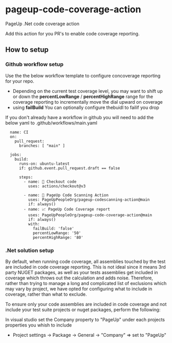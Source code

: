 # pageup-code-coverage-action
PageUp .Net code coverage action

Add this action for you PR's to enable code coverage reporting.

## How to setup 


### Github workflow setup

Use the the below workflow template to configure concoverage reporting for your repo.
- Depending on the current test coverage level, you may want to shift up or down the **percentLowRange**  / **percentHighRange** range for the coverage reporting to incrementally move the dial upward on coverage
- using **failBuild** You can optionally configure thebuidl to failif you drop

If you don't already have a workflow in github you will need to add the below yaml to .github/workflows/main.yaml

```
  name: CI
  on:
    pull_request:
      branches: [ "main" ]

  jobs:
    build:
      runs-on: ubuntu-latest
      if: github.event.pull_request.draft == false

      steps:
        - name: 🛒 Checkout code
          uses: actions/checkout@v3

        - name: 🔐 PageUp Code Scanning Action
          uses: PageUpPeopleOrg/pageup-codescanning-action@main      
          if: always()
        - name: 📈 PageUp Code Coverage report
          uses: PageUpPeopleOrg/pageup-code-coverage-action@main      
          if: always()
          with:
            failBuild: 'false'
            percentLowRange: '50'
            percentHighRange: '80'
```

### .Net solution setup

By default, when running code coverage, all assemblies touched by the test are included in code coverage reporting.
This is not ideal since it means 3rd party NUGET packages, as well as your tests assemblies get included in coverage which throws out the calculation and adds noise.
Therefore, rather than trying to manage a long and complicated list of exclusions which may vary by project, we have opted for configuring what to include in coverage, rather than what to exclude.

To ensure only your code assemblies are included in code coverage and not include your test suite projects or nuget packages, perform the following:

In visual studio set the Company property to "PageUp" under each projects properties you whish to include 
 - Project settings ->  Package -> General -> "Company"  => set to "PageUp"

